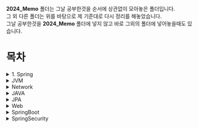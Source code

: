 
**2024_Memo** 폴더는 그날 공부한것을 순서에 상관없이 모아놓은 폴더입니다.  
그 외 다른 폴더는 위를 바탕으로 제 기준대로 다시 정리를 해놓았습니다.  
그날 공부한것을 **2024_Memo** 폴더에 넣지 않고 바로 그외의 폴더에 넣어놓을때도 있습니다.  

# 목차

<details>
<summary>1. Spring</summary>

-[리스너(Listener)](./Spring/리스너(Listener).md)
- **Spring IOC**
    - [IOC 1](/Spring/Spring_IOC/IOC.md)
    - [IOC 2](/Spring/Spring_IOC/IOC2.md) **미완성**
    - [팩토리 빈 vs 빈 팩토리](/Spring/Spring_IOC/팩토리빈vs빈팩토리.md)
    - [Dependency Injection](/Spring/Spring_IOC/DependencyInjection.md)
    - [Instantiation Bean](/Spring/Spring_IOC/Instantiation_Bean.md)
- **AopAllience**
    - [델리게이트 정리](/Spring/AopAllience/델리게이트%20정리.md)
    - [동적 바인딩과 정적 바인딩](/Spring/AopAllience/동적바인딩%20과%20정적바인딩.md)
    - **SpringAop**
        - [Aop1](/Spring/AopAllience/SpringAop/Aop1.md)
        - [Aop2](/Spring/AopAllience/SpringAop/Aop2.md)
        - [Introduction](/Spring/AopAllience/SpringAop/Introduction.md)  
        - [Spring AOP에서의 프록시 메커니즘](/Spring/AopAllience/SpringAop/Spring%20AOP에서의%20프록시%20메커니즘.md)
    - **Aspectj** 
         > AopAllienc 의 Aspectj 는 Spring 프레임워크를 사용하지 않아도 독립적으로 사용할 수 있지만, 스프링의 빈으로 AspectJ 애스펙트(Aspect)를 관리할 수 있어서 Spring part 에 함께 작성했습니다.  
        - [Pointcut_And_methodmatches](/Spring/AopAllience/Aspectj/Pointcut_And_methodmatches.md)
        - [AspectJ Support1](Spring/AopAllience/Aspectj/AspectJ%20Support1.md)
        - [AspectJ Support2(Declaring Advice, Introductions1)](Spring/AopAllience/Aspectj/AspectJ%20Support2(Declaring%20Advice,%20Introductions1).md)
        - [AspectJ Support3](/Spring/AopAllience/Aspectj/AspectJ%20Support3.md)
        - [ProceedingJoinPoint](Spring/AopAllience/Aspectj/ProceedingJoinPoint.md)
        - [Spring AOP 및 AspectJ에서 다양한 포인트컷 표현식](Spring/AopAllience/Aspectj/Spring%20AOP%20및%20AspectJ에서%20다양한%20포인트컷%20표현식.md)
        - [Spring AOP와 AspectJ의 proceed() 메서드 동작 차이와 호환성 고려사항](Spring/AopAllience/Aspectj/Spring%20AOP와%20AspectJ의%20proceed()%20메서드%20동작%20차이와%20호환성%20고려사항.md)
        - [target vs within](Spring/AopAllience/Aspectj/target%20vs%20within.md)
      

    - **Java Dynamin Classes**
        - [Criteria_For_The_ProxyTargetClass](/Spring/AopAllience/JavaDynamicProxyClasses/Criteria_For_The_ProxyTargetClass.md)
        - [InvocationHandler](/Spring/AopAllience/JavaDynamicProxyClasses/InvocationHandler.md)
        - [JavaDynamicProxy](/Spring/AopAllience/JavaDynamicProxyClasses/JavaDynamicProxy.md)
        - [Serialization AND Methods Duplicated in Multiple Proxy Interfaces](/Spring/AopAllience/JavaDynamicProxyClasses/Serialization%20AND%20Methods%20Duplicated%20in%20Multiple%20Proxy%20Interfaces.md)        
        - [클래스 로딩과 관련된 제약조건](/Spring/AopAllience/JavaDynamicProxyClasses/클래스%20로딩과%20관련된%20제약조건.md)
- **Data Access**
    - [Transaction](./Spring/Data%20Access/Transaction.md)


</details>

<details>
<summary>JVM</summary>

  - [Java Instrumentation API](/JVM/Java%20Instrumentation%20API.md)
  - [Java Agent](/JVM/Java%20Agent.md)
  - [Instrumentation API와AspectJ](/JVM/Instrumentation%20API와AspectJ.md)
  - [Spring instrument library](/jvm/Spring%20instrument%20library.md)
  - [GraalVM](./JVM/GraalVM.md)
</details>

<details>
<summary>Network</summary>

- [OSI 7계층](./Network/1.OSI%207계층.md)
- [TCP/IP](./Network/TCP,IP.md)
- [TCP 프로토콜](./Network/TCP%20Protocol.md)
- [Rx버퍼와 Tx버퍼](./Network/Rx%20버퍼와%20Tx%20버퍼.md)  
- [업스트림, 다운스트림, 백본](./Network/업스트림%20다운스트림%20백본.md)
- [주소관리 및 변환 프로토콜](./Network/주소%20관리%20및%20변환%20프로토콜(Address%20Management%20and%20Translation%20Protocol).md)
**Tip**
    - [소켓 프로그래밍 코드분석](./Network/Tip/소켓프로그래밍%20코드분석.md)
    - [네트워크 용어들](./Network/Tip/네트워크%20용어들.md) - 계속해서 작성할 예정
    - [와이어샤크로 보는 TCP 통신과정](./Network/Tip/와이어샤크로%20보는%20TCP%20통신과정.md)
**HTTP**
    -[CROS](./Network/HTTP/CROS.md)
    -[HTTP1](./Network/HTTP/HTTP1.md)
    -[HTTPS 란?](./Network/HTTP/HTTPS란.md)
    -[HTTP의 Stateless](./Network/HTTP/HTTP의%20Stateless.md)
    -[RESTfulAPI](./Network/HTTP/RESTfulAPI.md)
    -[Referer이란?](./Network/HTTP/)
</details>


<details>
<summary>JAVA</summary>

- [AOT컴파일] (./JAVA/AOT컴파일.md)
- [ThreadLocal](./JAVA/ThreadLocal.md)
- **Refliection** 
    - [Non-reflective vs reflective](/JAVA/Refliection/Non-reflective%20vs%20reflective.md)
    - [reflection(Methods)](/JAVA/Refliection/reflection(Methods).md)

</details> 

<details>

<summary>JPA</summary>

- [1_엔티티와persis](./JPA/1_엔티티와persist.md)
- [2_Persistence Context와 플러시 메커니즘](./JPA/2_Persistence%20Context와%20플러시%20메커니즘.md)
- [3_엔티티%20매핑.md](./JPA/3_엔티티%20매핑.md)
- [4_연관관계 매핑](./JPA/4_연관관계%20매핑.md)
- [5_다대다 매핑과 복합키](./JPA/5_다대다%20매핑과%20복합키.md)
- [6_ N+1 문제](./JPA/N+1%20문제.md)
- [7_QueryDsl](./JPA/7_QueryDsl.md)  
    **Tip**  
    - [즉시로딩vs지연로딩 실행차이](./JPA/Tip/Tip1_즉시로딩vs지연로딩%20실행차이.md)
    - [연관관계 매핑 어노테이션 1](./JPA/Tip/Tip2_JPA%20연관관계%20매핑%20어노테이션1.md)
    - [Persistent Fields vs Persistent Properties](./JPA/Tip/Persistent%20Fields%20vs%20Persistent%20Properties.md)
    - [JPA 어노테이션 2](./JPA/Tip/Tip3_JPA%20%20어노테이션2.md)
    - [엔티티 그래프](./JPA/Tip/Tip4_엔티티%20그래프.md)
</details>



<details>
<summary>Web</summary>

**Apache Tomcat**  
- [Apache Tomcat Server Arch](./Web/ApacheTomcat/Apache%20Tomcat%20Server%20Arch.md)  
- [Service](./Web/ApacheTomcat/Service.md)  
- [Engine](./Web/ApacheTomcat/Engine.md)  
- [RealM](./Web/ApacheTomcat/Realm.md) 
- [Valve](./Web/ApacheTomcat/Valve.md)
- [Host](./Web/ApacheTomcat/Host.md)
- [Context](./Web/ApacheTomcat/Context.md)
- [Servlet](./Web/ApacheTomcat/Servlet.md)

    **Apache Tomecat connector**  
    - [아파치 톰캣에서 Connector란?](./Web/ApacheTomcat/ApacheConnector/아파치%20톰켓에서%20connector란.md)
    - [Coyote Connector](./Web/ApacheTomcat/ApacheConnector/Coyote%20Connector.md) 
    - [AJP (Apache JServ Protocol)](./Web/ApacheTomcat/ApacheConnector/AJP%20(Apache%20JServ%20Protocol)%20Connector.md)
**MVC**

- [MVC 란?](./Web/MVC/MVC.md)
- [Spring MVC](./Web/MVC/SpringMVC.md)
 -[DispatcherServlet](./Web/MVC/DispatcherServlet.md)
 -[SpringMVC 에서 쓰는 어노테이션 정리](./Web/MVC/SpringMVC에서%20쓰는%20어노테이션정리.md)
 -[Validation](./Web/MVC/Validation.md)
 -[ResponsetEntity](./Web/MVC/ResponseEntity.md)
 -[RequestEntity](./Web/MVC/RequestEntity.md)
    **Handler Method**
    - 
    **Top**
    -[ResponseEntity.ok](./Web/MVC/Tip/ResponseEntity.ok.md)
   

</details>


<details>
<summary>SpringBoot</summary>

- [springApplicatiom.run](./SpringBoot/SpringApplication_run.md)
- [Spring Boot Auto-Configuration](./SpringBoot/Spring%20Boot%20Auto-Configuration.md)
- [spring.factories파일](./SpringBoot/spring.factories파일.md)
- [CommandLineRunner와 ApplicationRunner](./SpringBoot/CommandLineRunner와%20ApplicationRunner.md)
- **Annotaitions**

- **Tip**
    - [spring.factories파일](./SpringBoot/spring.factories파일.md)

- **Spring Data JPA**
    - [Query Lookup Strategies](./SpringBoot/Spring%20Data%20JPA/Query%20Lookup%20Strategies.md)
    - [Projections](./SpringBoot/Spring%20Data%20JPA/Projections.md)
    - [@PrePersist, @PostLoad](./SpringBoot/Spring%20Data%20JPA/@PrePersist,%20@PostLoad.md)
    - [Aggregate Root](./SpringBoot/Spring%20Data%20JPA/Aggregate%20Root.md)
    - [트랜잭션 격리수준](./SpringBoot/Spring%20Data%20JPA/트랜잭션%20Isolation.md)    
    - [트랜잭션 전파 옵션(Transaction Propagation Options)](./SpringBoot/Spring%20Data%20JPA/트랜잭션%20전파%20옵션(Transaction%20Propagation%20Options).md)    
 
</details>


<details>
<summary>SpringSecurity</summary>

- [Spring Security의 Authentication(인증)과 Authorization(권한 부여) ](./SpringSecurity/Spring%20Security의%20Authentication(인증)과%20Authorization(권한%20부여).md)
- [HttpSecurity](./SpringSecurity/HttpSecurity.md)
- [인증필터](./SpringSecurity/인증필터.md)
</details>


